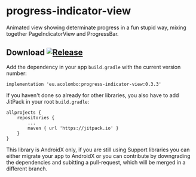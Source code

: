 # progress-indicator-view
Animated view showing determinate progress in a fun stupid way, mixing together PageIndicatorView and ProgressBar.

## Download [![Release](https://jitpack.io/v/eu.acolombo/progress-indicator-view.svg)](https://jitpack.io/#eu.acolombo/progress-indicator-view)

Add the dependency in your app  `build.gradle` with the current version number: 

```
implementation 'eu.acolombo:progress-indicator-view:0.3.3'
```

If you haven't done so already for other libraries, you also have to add JitPack in your root `build.gradle`:
```
allprojects {
    repositories {
        ...
        maven { url 'https://jitpack.io' }
    }
}
```

This library is AndroidX only, if you are still using Support libraries you can either migrate your app to AndroidX or you can contribute by downgrading the dependencies and subitting a pull-request, which will be merged in a different branch.
